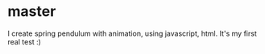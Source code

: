 # master

I create spring pendulum with animation, using javascript, html. It's my first real test :)
